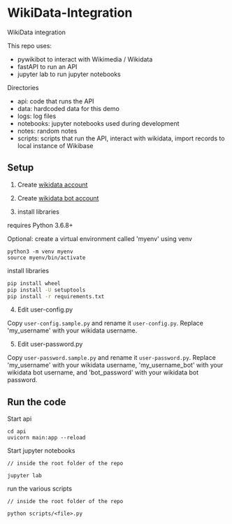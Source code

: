 # WikiData-Integration
WikiData integration

This repo uses:

- pywikibot to interact with Wikimedia / Wikidata
- fastAPI to run an API
- jupyter lab to run jupyter notebooks

Directories

- api: code that runs the API
- data: hardcoded data for this demo
- logs: log files
- notebooks: jupyter notebooks used during development
- notes: random notes
- scripts: scripts that run the API, interact with wikidata, import records to local instance of Wikibase


## Setup

1. Create [wikidata account](https://www.wikidata.org/w/index.php?title=Special:CreateAccount&returnto=Wikidata%3AMain+Page)

2. Create [wikidata bot account](https://www.wikidata.org/wiki/Special:BotPasswords)

3. install libraries

requires Python 3.6.8+

Optional: create a virtual environment called 'myenv' using venv

```
python3 -m venv myenv
source myenv/bin/activate
```

install libraries

```bash
pip install wheel
pip install -U setuptools
pip install -r requirements.txt
```

4. Edit user-config.py

Copy `user-config.sample.py` and rename it `user-config.py`. Replace 'my_username' with your wikidata username.


5. Edit user-password.py

Copy `user-password.sample.py` and rename it `user-password.py`. Replace 'my_username' with your wikidata username, 'my_username_bot' with your wikidata bot username, and 'bot_password' with your wikidata bot password.


## Run the code

Start api

```
cd api
uvicorn main:app --reload
```

 Start jupyter notebooks

```
// inside the root folder of the repo

jupyter lab
```

run the various scripts

```
// inside the root folder of the repo

python scripts/<file>.py
```

